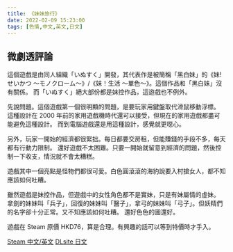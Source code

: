 ```yaml
---
title: 《妹妹旅行》
date: 2022-02-09 15:23:00
tags: [色情,中文,英文,日文]
---
```

## 微劇透評論

這個遊戲是由同人組織「いぬすく」開發，其代表作是被簡稱「黑白妹」的《妹!せいかつ ～モノクローム～》/《妹！生活 ～單色～》。這個作品和「黑白妹」沒有關係。
而「いぬすく」絕大部份都是妹控作品，這遊戲也不例外。

先說問題。這個遊戲第一個很明顯的問題，是要玩家用鍵盤取代滑鼠移動浮標。
這種設計在 2000 年前的家用遊戲機時代還可以接受，但現在的家用遊戲都盡可能避免這種設計。
而到電腦遊戲還是用這種設計，感覺就更噁心。

另外，玩家一開始的經濟都很緊拙。每日都要交房租，但能賺錢的手段不多，每天都有行動力限制。
還好遊戲不太困難。只要一開始就留意到經濟的問題，然後控制一下收支，情況就不會太糟糕。

遊戲其中一個亮點是怪物們都很可愛。白色圓滾滾的海豹說要入村搶女人，都不知應該如何吐糟。

雖然遊戲是妹控作品，但遊戲中的女性角色都不是實妹，只是有妹屬情的虛妹。
拿劍的妹妹叫「兵子」，回復的妹妹叫「醫子」，拿弓的妹妹叫「弓子」。但妖精們的名字卻十分正常。又不知應該如何吐糟。
還好色色的圖還好。

遊戲在 Steam 原價 HKD76，算是合理。有興趣的話可以等到特價時才手入。

[Steam 中文/英文](https://store.steampowered.com/app/959890/_/)
[DLsite 日文](https://www.dlsite.com/maniax/work/=/product_id/RJ179801.html)
